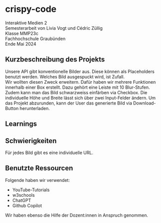 # crispy-code
Interaktive Medien 2<br>
Semesterarbeit von Livia Vogt und Cédric Züllig<br>
Klasse MMP23c<br>
Fachhochschule Graubünden<br>
Ende Mai 2024<br>

## Kurzbeschreibung des Projekts

Unsere API gibt konventionelle Bilder aus. Diese können als Placeholders benutzt werden. Welches Bild ausgespuckt wird, ist Zufall.<br>
Wir wollten diesen Zweck erweitern. Dafür haben wir mehrere Funktionen innerhalb einer Box erstellt. Dazu gehört eine Leiste mit 10 Blur-Stufen. Zudem kann man das Bild schwarzweiss einfärben via Checkbox. Die individuelle Höhe und Breite lässt sich über zwei Input-Felder ändern. Um das Projekt abzurunden, kann der User das generierte Bild via Download-Button herunterladen. 

## Learnings



## Schwierigkeiten

Für jedes Bild gibt es eine individuelle URL. 

## Benutzte Ressourcen

Folgende haben wir verwendet:
- YouTube-Tutorials
- w3schools
- ChatGPT
- Github Copilot

Wir haben ebenso die Hilfe der Dozent:innen in Anspruch genommen.